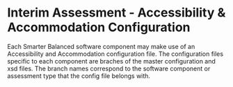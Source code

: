 # Interim Assessment - Accessibility & Accommodation Configuration

Each Smarter Balanced software component may make use of an Accessibility and Accommodation configuration file.  The configuration files specific to each component are braches of the master configuration and xsd files.  The branch names correspond to the software component or assessment type that the config file belongs with.
